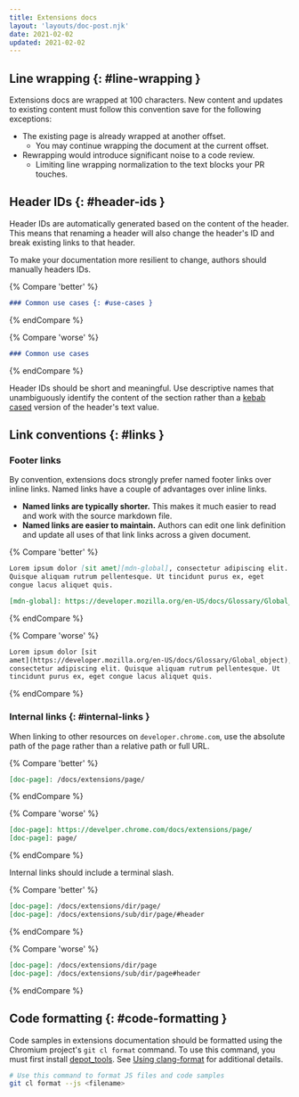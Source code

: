 ```yaml
---
title: Extensions docs
layout: 'layouts/doc-post.njk'
date: 2021-02-02
updated: 2021-02-02
---
```


## Line wrapping {: #line-wrapping }

Extensions docs are wrapped at 100 characters. New content and updates to existing content must
follow this convention save for the following exceptions:

* The existing page is already wrapped at another offset.
    * You may continue wrapping the document at the current offset.
* Rewrapping would introduce significant noise to a code review.
    * Limiting line wrapping normalization to the text blocks your PR touches.

## Header IDs {: #header-ids }

Header IDs are automatically generated based on the content of the header. This means that renaming
a header will also change the header's ID and break existing links to that header.

To make your documentation more resilient to change, authors should manually headers IDs.

{% Compare 'better' %}
```md
### Common use cases {: #use-cases }
```
{% endCompare %}

{% Compare 'worse' %}
```md
### Common use cases
```
{% endCompare %}

Header IDs should be short and meaningful. Use descriptive names that unambiguously identify
the content of the section rather than a [kebab cased][kebab-case] version of the header's text
value.

## Link conventions {: #links }

### Footer links

By convention, extensions docs strongly prefer named footer links over inline links. Named links
have a couple of advantages over inline links.

- **Named links are typically shorter.** This makes it much easier to read and
work with the source markdown file. 
- **Named links are easier to maintain.** Authors can edit one link definition and update all uses
of that link links across a given document. 

{% Compare 'better' %}
```md
Lorem ipsum dolor [sit amet][mdn-global], consectetur adipiscing elit.
Quisque aliquam rutrum pellentesque. Ut tincidunt purus ex, eget 
congue lacus aliquet quis.

[mdn-global]: https://developer.mozilla.org/en-US/docs/Glossary/Global_object
```
{% endCompare %}

{% Compare 'worse' %}
```md
Lorem ipsum dolor [sit
amet](https://developer.mozilla.org/en-US/docs/Glossary/Global_object),
consectetur adipiscing elit. Quisque aliquam rutrum pellentesque. Ut
tincidunt purus ex, eget congue lacus aliquet quis.
```
{% endCompare %}

### Internal links {: #internal-links }

When linking to other resources on `developer.chrome.com`, use the absolute path of the page rather
than a relative path or full URL.

{% Compare 'better' %}
```md
[doc-page]: /docs/extensions/page/
```
{% endCompare %}

{% Compare 'worse' %}
```md
[doc-page]: https://develper.chrome.com/docs/extensions/page/
[doc-page]: page/
```
{% endCompare %}

Internal links should include a terminal slash. 

{% Compare 'better' %}
```md
[doc-page]: /docs/extensions/dir/page/
[doc-page]: /docs/extensions/sub/dir/page/#header
```
{% endCompare %}

{% Compare 'worse' %}
```md
[doc-page]: /docs/extensions/dir/page
[doc-page]: /docs/extensions/sub/dir/page#header
```
{% endCompare %}

## Code formatting {: #code-formatting }

Code samples in extensions documentation should be formatted using the Chromium project's `git cl
format` command. To use this command, you must first install [depot_tools][depot-tools]. See [Using clang-format][clang-format] for additional details.

```bash
# Use this command to format JS files and code samples
git cl format --js <filename>
```

[clang-format]: https://chromium.googlesource.com/chromium/src/+/main/docs/clang_format.md
[depot-tools]: https://commondatastorage.googleapis.com/chrome-infra-docs/flat/depot_tools/docs/html/depot_tools_tutorial.html
[kebab-case]: https://en.wikipedia.org/wiki/Letter_case#Kebab_case
